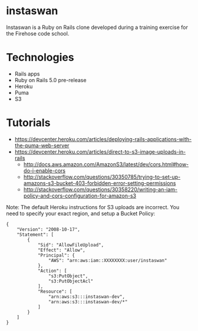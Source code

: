 # instaswan

Instaswan is a Ruby on Rails clone developed during a training exercise for the Firehose code school.

# Technologies
* Rails apps
* Ruby on Rails 5.0 pre-release
* Heroku
* Puma 
* S3

# Tutorials

* https://devcenter.heroku.com/articles/deploying-rails-applications-with-the-puma-web-server
* https://devcenter.heroku.com/articles/direct-to-s3-image-uploads-in-rails
  * http://docs.aws.amazon.com/AmazonS3/latest/dev/cors.html#how-do-i-enable-cors
  * http://stackoverflow.com/questions/30350785/trying-to-set-up-amazons-s3-bucket-403-forbidden-error-setting-permissions
  * http://stackoverflow.com/questions/30358220/writing-an-iam-policy-and-cors-configuration-for-amazon-s3

Note: The default Heroku instructions for S3 uploads are incorrect. You need to specify your exact region, and setup a Bucket Policy:
```
{
	"Version": "2008-10-17",
	"Statement": [
		{
			"Sid": "AllowFileUpload",
			"Effect": "Allow",
			"Principal": {
				"AWS": "arn:aws:iam::XXXXXXXX:user/instaswan"
			},
			"Action": [
				"s3:PutObject",
				"s3:PutObjectAcl"
			],
			"Resource": [
				"arn:aws:s3:::instaswan-dev",
				"arn:aws:s3:::instaswan-dev/*"
			]
		}
	]
}
```
